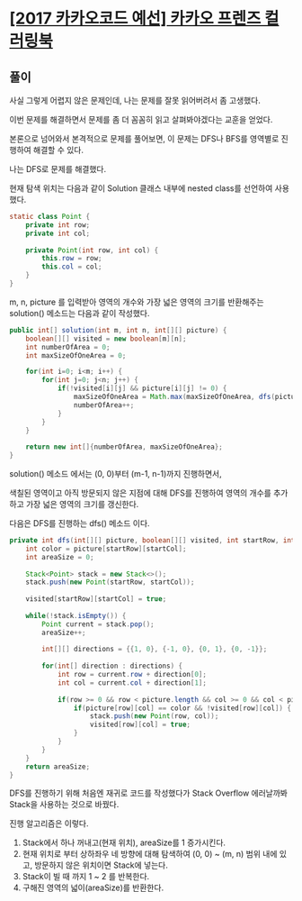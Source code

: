 # [[2017 카카오코드 예선] 카카오 프렌즈 컬러링북](https://programmers.co.kr/learn/courses/30/lessons/1829)

## 풀이

사실 그렇게 어렵지 않은 문제인데, 나는 문제를 잘못 읽어버려서 좀 고생했다.

이번 문제를 해결하면서 문제를 좀 더 꼼꼼히 읽고 살펴봐야겠다는 교훈을 얻었다.

본론으로 넘어와서 본격적으로 문제를 풀어보면, 이 문제는 DFS나 BFS를 영역별로 진행하여 해결할 수 있다.

나는 DFS로 문제를 해결했다.

현재 탐색 위치는 다음과 같이 Solution 클래스 내부에 nested class를 선언하여 사용했다.

```java
static class Point {
    private int row;
    private int col;
    
    private Point(int row, int col) {
        this.row = row;
        this.col = col;
    }
}
```

m, n, picture 를 입력받아 영역의 개수와 가장 넓은 영역의 크기를 반환해주는 solution() 메소드는 다음과 같이 작성했다.

```java
public int[] solution(int m, int n, int[][] picture) {
    boolean[][] visited = new boolean[m][n];
    int numberOfArea = 0;
    int maxSizeOfOneArea = 0;

    for(int i=0; i<m; i++) {
        for(int j=0; j<n; j++) {
            if(!visited[i][j] && picture[i][j] != 0) {
                maxSizeOfOneArea = Math.max(maxSizeOfOneArea, dfs(picture, visited, i, j));
                numberOfArea++;
            }
        }
    }
    
    return new int[]{numberOfArea, maxSizeOfOneArea};
}
```

solution() 메소드 에서는 (0, 0)부터 (m-1, n-1)까지 진행하면서,

색칠된 영역이고 아직 방문되지 않은 지점에 대해 DFS를 진행하여 영역의 개수를 추가하고 가장 넓은 영역의 크기를 갱신한다.

다음은 DFS를 진행하는 dfs() 메소드 이다.

```java
private int dfs(int[][] picture, boolean[][] visited, int startRow, int startCol) {
    int color = picture[startRow][startCol];
    int areaSize = 0;
    
    Stack<Point> stack = new Stack<>();
    stack.push(new Point(startRow, startCol));
    
    visited[startRow][startCol] = true;
    
    while(!stack.isEmpty()) {
        Point current = stack.pop();
        areaSize++;
        
        int[][] directions = {{1, 0}, {-1, 0}, {0, 1}, {0, -1}};
        
        for(int[] direction : directions) {
            int row = current.row + direction[0];
            int col = current.col + direction[1];
            
            if(row >= 0 && row < picture.length && col >= 0 && col < picture[0].length) {
                if(picture[row][col] == color && !visited[row][col]) {
                    stack.push(new Point(row, col));
                    visited[row][col] = true;
                }
            }
        }
    }
    return areaSize;
}
```

DFS를 진행하기 위해 처음엔 재귀로 코드를 작성했다가 Stack Overflow 에러날까봐 Stack을 사용하는 것으로 바꿨다.

진행 알고리즘은 이렇다.

1. Stack에서 하나 꺼내고(현재 위치), areaSize를 1 증가시킨다.
2. 현재 위치로 부터 상하좌우 네 방향에 대해 탐색하여 (0, 0) ~ (m, n) 범위 내에 있고, 방문하지 않은 위치이면 Stack에 넣는다.
3. Stack이 빌 때 까지 1 ~ 2 를 반복한다.
4. 구해진 영역의 넓이(areaSize)를 반환한다.
